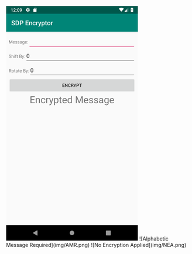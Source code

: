 <img src="img/default.png" alt="Error 1" width="360" height="640">
![Alphabetic Message Required](img/AMR.png)
![No Encryption Applied](img/NEA.png)